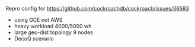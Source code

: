 Repro config for
https://github.com/cockroachdb/cockroach/issues/36583

- using GCE not AWS
- heavy workload 4000/5000 wh
- large geo-dist topology 9 nodes
- DecoQ scenario
